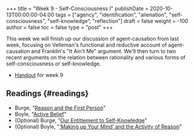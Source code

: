 +++
title = "Week 9 - Self-Consciousness I"
publishDate = 2020-10-13T00:00:00-04:00
tags = ["agency", "identification", "alienation", "self-consciousness", "self-knowledge", "reflection"]
draft = false
weight = -100
author = false
toc = false
type = "post"
+++

This week we will finish up our discussion of agent-causation from last week,
focusing on Velleman's functional and reductive account of agent-causation and
Franklin's "It Ain't Me" argument. We'll then turn to two recent arguments on the
relation between rationality and various forms of self-consciousness or
self-knowledge.

-   [Handout](/materials/handouts/9-kant-self-consciousness.pdf) for week 9


## Readings {#readings}

-   Burge, "[Reason and the First Person](/materials/readings/burge-reason.pdf)"
-   Boyle, "[Active Belief](/materials/readings/boyle-active.pdf)"
-   (Optional) Burge, "[Our Entitlement to Self-Knowledge](/materials/readings/burge-self-knowledge.pdf)"
-   (Optional) Boyle, "[‘Making up Your Mind’ and the Activity of Reason](/materials/readings/boyle-making-mind.pdf)"
